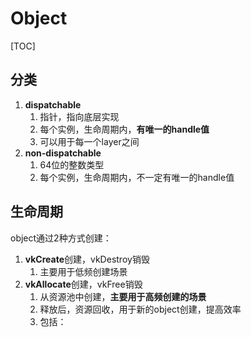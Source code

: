 # Object

[TOC]

## 分类

1. **dispatchable**
   1. 指针，指向底层实现
   2. 每个实例，生命周期内，**有唯一的handle值**
   3. 可以用于每一个layer之间
2. **non-dispatchable**
   1. 64位的整数类型
   2. 每个实例，生命周期内，不一定有唯一的handle值

## 生命周期

object通过2种方式创建：

1. **vkCreate**创建，vkDestroy销毁
   1. 主要用于低频创建场景
2. **vkAllocate**创建，vkFree销毁
   1. 从资源池中创建，**主要用于高频创建的场景**
   2. 释放后，资源回收，用于新的object创建，提高效率
   3. 包括：

